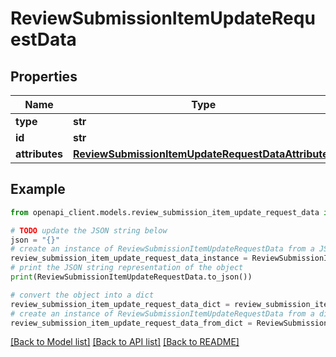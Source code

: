 # ReviewSubmissionItemUpdateRequestData


## Properties

Name | Type | Description | Notes
------------ | ------------- | ------------- | -------------
**type** | **str** |  | 
**id** | **str** |  | 
**attributes** | [**ReviewSubmissionItemUpdateRequestDataAttributes**](ReviewSubmissionItemUpdateRequestDataAttributes.md) |  | [optional] 

## Example

```python
from openapi_client.models.review_submission_item_update_request_data import ReviewSubmissionItemUpdateRequestData

# TODO update the JSON string below
json = "{}"
# create an instance of ReviewSubmissionItemUpdateRequestData from a JSON string
review_submission_item_update_request_data_instance = ReviewSubmissionItemUpdateRequestData.from_json(json)
# print the JSON string representation of the object
print(ReviewSubmissionItemUpdateRequestData.to_json())

# convert the object into a dict
review_submission_item_update_request_data_dict = review_submission_item_update_request_data_instance.to_dict()
# create an instance of ReviewSubmissionItemUpdateRequestData from a dict
review_submission_item_update_request_data_from_dict = ReviewSubmissionItemUpdateRequestData.from_dict(review_submission_item_update_request_data_dict)
```
[[Back to Model list]](../README.md#documentation-for-models) [[Back to API list]](../README.md#documentation-for-api-endpoints) [[Back to README]](../README.md)


